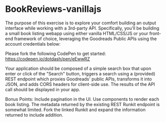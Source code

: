 # BookReviews-vanillajs

The purpose of this exercise is to explore your comfort building an output interface while working with a 3rd-party API. Specifically, you'll be building a small book listing webapp using either vanilla HTML/CSS/JS or your front-end framework of choice, leveraging the Goodreads Public APIs using the account credentials below:

Please fork the following CodePen to get started: https://codepen.io/dotdash/pen/eEwwRZ

Your application should be composed of a simple search box that upon enter or click of the "Search" button, triggers a search using a (provided) REST endpoint which proxies Goodreads' public APIs, transforms it into JSON, and adds CORS headers for client-side use. The results of the API call should be displayed in your app.

Bonus Points:
Include pagination in the UI.
Use components to render each book listing.
The metadata returned by the existing REST Runkit endpoint is somewhat limited. Fork the linked Runkit and expand the information returned to include addition.
